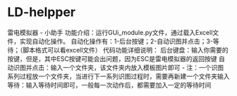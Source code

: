 # LD-helpper
雷电模拟器 - 小助手
功能介绍：运行GUi_module.py文件，通过载入Excell文件，实现自动化操作。
自动化操作有：1-后台按键；2-自动识图并点击；3-等待；（脚本格式可以看excell文件）
代码功能详细说明：
  后台键盘：输入你需要的按键，但是，其中ESC按键可能会出问题，因为ESC是雷电模拟器的返回按键
  自动识图并点击：输入一个文件夹，该文件夹内放入模板图片即可 - 注：一个识图系列过程放一个文件夹，当进行下一系列识图过程时，需要再新建一个文件夹输入
  等待：输入等待时间即可，一般每一次动作后，都需要加入一定的等待时间
